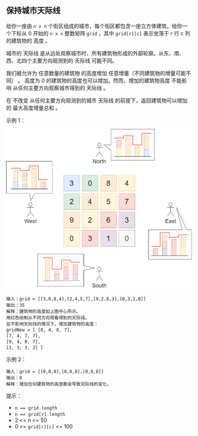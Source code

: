 ## 保持城市天际线

给你一座由 `n x n` 个街区组成的城市，每个街区都包含一座立方体建筑。给你一个下标从 0 开始的 `n x n` 整数矩阵 `grid` ，其中 `grid[r][c]` 表示坐落于 r 行 c 列的建筑物的 高度 。

城市的 天际线 是从远处观察城市时，所有建筑物形成的外部轮廓。从东、南、西、北四个主要方向观测到的 天际线 可能不同。

我们被允许为 任意数量的建筑物 的高度增加 任意增量（不同建筑物的增量可能不同） 。 高度为 0 的建筑物的高度也可以增加。然而，增加的建筑物高度 不能影响 从任何主要方向观察城市得到的 天际线 。

在 不改变 从任何主要方向观测到的城市 天际线 的前提下，返回建筑物可以增加的 最大高度增量总和 。

 

示例 1：

![](../images/807.max-increase-to-keep-city-skyline.png)
```
输入：grid = [[3,0,8,4],[2,4,5,7],[9,2,6,3],[0,3,1,0]]
输出：35
解释：建筑物的高度如上图中心所示。
用红色绘制从不同方向观看得到的天际线。
在不影响天际线的情况下，增加建筑物的高度：
gridNew = [ [8, 4, 8, 7],
[7, 4, 7, 7],
[9, 4, 8, 7],
[3, 3, 3, 3] ]
```

示例 2：

```
输入：grid = [[0,0,0],[0,0,0],[0,0,0]]
输出：0
解释：增加任何建筑物的高度都会导致天际线的变化。
```

提示：

* `n == grid.length`
* `n == grid[r].length`
* 2 <= n <= 50
* 0 <= `grid[r][c]` <= 100